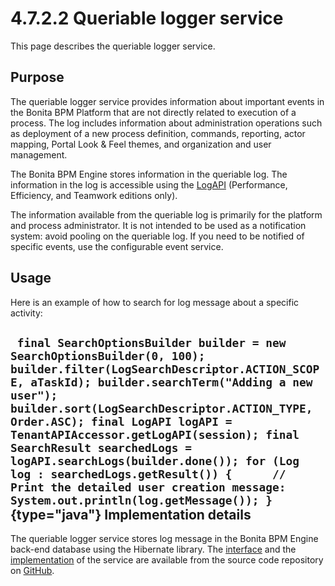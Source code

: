 
4.7.2.2 Queriable logger service
================================

This page describes the queriable logger service.

Purpose
-------

The queriable logger service provides information about important events in the Bonita BPM Platform that are not directly related to execution of a process. The log includes
information about
administration operations such as deployment of a new process definition, commands, reporting, actor mapping, Portal Look & Feel themes, and organization and user management.

The Bonita BPM Engine stores information in the queriable log. The information in the log is accessible using the [LogAPI](/javadoc-71)
(Performance, Efficiency, and Teamwork editions only).

The information available from the queriable log is primarily for the platform and process administrator. It is
not intended to be used as a notification system: avoid pooling on the queriable log. If you need to be notified of
specific events, use the configurable event service.

Usage
-----

Here is an example of how to search for log message about a specific activity:

` final SearchOptionsBuilder builder = new SearchOptionsBuilder(0, 100); builder.filter(LogSearchDescriptor.ACTION_SCOPE, aTaskId); builder.searchTerm("Adding a new user"); builder.sort(LogSearchDescriptor.ACTION_TYPE, Order.ASC); final LogAPI logAPI = TenantAPIAccessor.getLogAPI(session); final SearchResult searchedLogs = logAPI.searchLogs(builder.done()); for (Log log : searchedLogs.getResult()) {      // Print the detailed user creation message: System.out.println(log.getMessage()); }`{type="java"}
Implementation details
----------------------

The queriable logger service stores log message in the Bonita BPM Engine back-end database using the Hibernate library. The [interface](https://github.com/bonitasoft/bonita-engine/blob/master/services/bonita-log/bonita-log-api/src/main/java/org/bonitasoft/engine/services/QueriableLoggerService.java)
and the [implementation](https://github.com/bonitasoft/bonita-engine/tree/master/services/bonita-log/bonita-log-impl/src/main/java/org/bonitasoft/engine/services/impl)
of the service are available from the source code repository on [GitHub](https://github.com/bonitasoft/).

